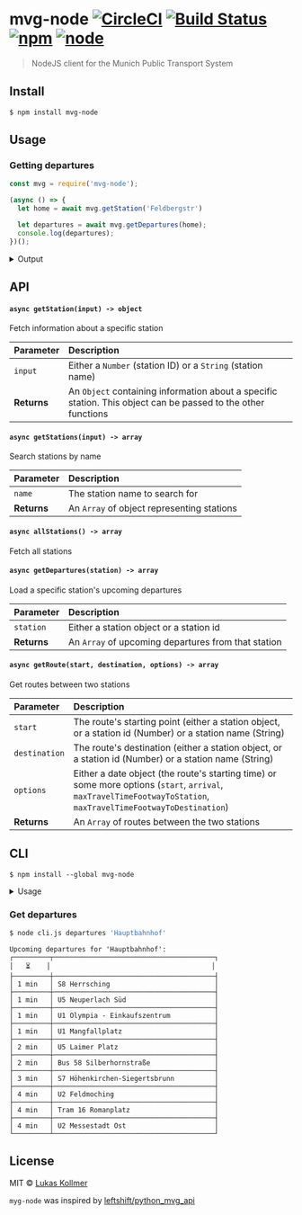 # mvg-node [![CircleCI](https://circleci.com/gh/lukaskollmer/mvg-node.svg?style=svg)](https://circleci.com/gh/lukaskollmer/mvg-node) [![Build Status](https://img.shields.io/travis/lukaskollmer/mvg-node.svg?style=flat-square)](https://travis-ci.org/lukaskollmer/mvg-node) [![npm](https://img.shields.io/npm/v/mvg-node.svg?style=flat-square)](https://www.npmjs.com/package/mvg-node) [![node](https://img.shields.io/node/v/mvg-node.svg?style=flat-square)](https://www.npmjs.com/package/mvg-node)

> NodeJS client for the Munich Public Transport System


## Install

```
$ npm install mvg-node
```


## Usage

### Getting departures

```js
const mvg = require('mvg-node');

(async () => {
  let home = await mvg.getStation('Feldbergstr')

  let departures = await mvg.getDepartures(home);
  console.log(departures);
})();
```

<details>
  <summary>Output</summary>

  ```
  [ { departureTime: 1500923983000,
      product: 'b',
      label: '194',
      destination: 'Trudering Bf.',
      live: true,
      lineBackgroundColor: '#0d5c70',
      departureId: 325930522,
      sev: false,
      time: 2017-07-24T19:19:43.000Z },
    { departureTime: 1500924014000,
      product: 'b',
      label: '192',
      destination: 'Neuperlach Zentrum',
      live: true,
      lineBackgroundColor: '#0d5c70',
      departureId: -120781808,
      sev: false,
      time: 2017-07-24T19:20:14.000Z },
      ... ]
  ```
</details>


## API

#### `async getStation(input) -> object`
Fetch information about a specific station

| Parameter | Description |
| :-------- | :---------- |
| `input`   | Either a `Number` (station ID) or a `String` (station name) |
| **Returns** | An `Object` containing information about a specific station. This object can be passed to the other functions |

#### `async getStations(input) -> array`
Search stations by name

| Parameter | Description |
| :-------- | :---------- |
| `name`   | The station name to search for |
| **Returns** | An `Array` of object representing stations |

#### `async allStations() -> array`
Fetch all stations

#### `async getDepartures(station) -> array`
Load a specific station's upcoming departures

| Parameter | Description |
| :-------- | :---------- |
| `station`   | Either a station object or a station id |
| **Returns** | An `Array` of upcoming departures from that station |

#### `async getRoute(start, destination, options) -> array`
Get routes between two stations

| Parameter | Description |
| :-------- | :---------- |
| `start`   | The route's starting point (either a station object, or a station id (Number) or a station name (String) |
| `destination`   | The route's destination (either a station object, or a station id (Number) or a station name (String) |
| `options`   | Either a date object (the route's starting time) or some more options (`start`, `arrival`, `maxTravelTimeFootwayToStation`, `maxTravelTimeFootwayToDestination`) |
| **Returns** | An `Array` of routes between the two stations |

## CLI

```
$ npm install --global mvg-node
```
<details>
  <summary>Usage</summary>

```
$ mvg-node --help

  NodeJS client for the Munich Public Transport System

  Usage
    $ mvg-node [input] <options>

  Commands
     station      Get information about a specific station
     departures   Get upcoming departures for a specific station.

  Options
     --all        By default, this shows the next 10 departures. Pass `--all` to get all upcoming departures


  Examples
    $ mvg-node station 953

    $ mvg-node departures 'Hauptbahnhof'
```
</details>

### Get departures

```bash
$ node cli.js departures 'Hauptbahnhof'
```

```
Upcoming departures for 'Hauptbahnhof':
┌─────────┬────────────────────────────────────────┐
│   ⏳    │                                        │
├─────────┼────────────────────────────────────────┤
│ 1 min   │ S8 Herrsching                          │
├─────────┼────────────────────────────────────────┤
│ 1 min   │ U5 Neuperlach Süd                      │
├─────────┼────────────────────────────────────────┤
│ 1 min   │ U1 Olympia - Einkaufszentrum           │
├─────────┼────────────────────────────────────────┤
│ 1 min   │ U1 Mangfallplatz                       │
├─────────┼────────────────────────────────────────┤
│ 2 min   │ U5 Laimer Platz                        │
├─────────┼────────────────────────────────────────┤
│ 2 min   │ Bus 58 Silberhornstraße                │
├─────────┼────────────────────────────────────────┤
│ 3 min   │ S7 Höhenkirchen-Siegertsbrunn          │
├─────────┼────────────────────────────────────────┤
│ 4 min   │ U2 Feldmoching                         │
├─────────┼────────────────────────────────────────┤
│ 4 min   │ Tram 16 Romanplatz                     │
├─────────┼────────────────────────────────────────┤
│ 4 min   │ U2 Messestadt Ost                      │
└─────────┴────────────────────────────────────────┘
```



## License

MIT © [Lukas Kollmer](https://lukaskollmer.me)

`myg-node` was inspired by [leftshift/python_mvg_api](https://github.com/leftshift/python_mvg_api)
